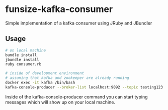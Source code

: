 # funsize-kafka-consumer
Simple implementation of a kafka consumer using JRuby and JBundler

## Usage
```bash
# on local machine
bundle install
jbundle install
ruby consumer.rb

# inside of development environment
# assuming that kafka and zookeeper are already running
docker exec -it kafka /bin/bash
kafka-console-producer --broker-list localhost:9092 --topic testing123
```
Inside of the kafka-console-producer command you can start typing messages
which will show up on your local machine.

